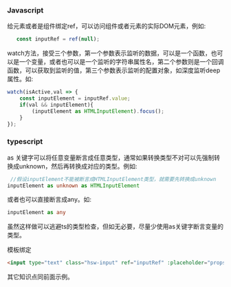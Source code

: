 ### Javascript

给元素或者是组件绑定ref，可以访问组件或者元素的实际DOM元素，例如:

``` ts
   const inputRef = ref(null);
```

watch方法，接受三个参数，第一个参数表示监听的数据，可以是一个函数，也可以是一个变量，或者也可以是一个监听的字符串属性名，第二个参数则是一个回调函数，可以获取到监听的值，第三个参数表示监听的配置对象，如深度监听deep属性。如:


``` ts
watch(isActive,val => {
    const inputElement = inputRef.value;
    if(val && inputElement){
        (inputElement as HTMLInputElement).focus();
    }
});
```

### typescript

as 关键字可以将任意变量断言成任意类型，通常如果转换类型不对可以先强制转换成unknown，然后再转换成对应的类型。例如:

``` ts
 //假设inputElement不能被断言成HTMLInputElement类型，就需要先转换成unknown
inputElement as unknown as HTMLInputElement
```

或者也可以直接断言成any。如:

```ts 
inputElement as any 
```
虽然这样做可以逃避ts的类型检查，但如无必要，尽量少使用as关键字断言变量的类型。

模板绑定

``` html
<input type="text" class="hsw-input" ref="inputRef" :placeholder="props.placeHolder" />
```

其它知识点同前面示例。